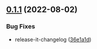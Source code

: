 

## [0.1.1](https://github.com/aehyok/ak-cli/compare/0.1.0...0.1.1) (2022-08-02)


### Bug Fixes

* release-it-changelog ([36e1a1d](https://github.com/aehyok/ak-cli/commit/36e1a1d17ba07a073f83363d308f816f2ea1dfd9))